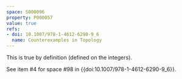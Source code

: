 ```yaml
---
space: S000096
property: P000057
value: true
refs:
- doi: 10.1007/978-1-4612-6290-9_6
  name: Counterexamples in Topology
---
```


This is true by definition (defined on the integers).

See item #4 for space #98 in {{doi:10.1007/978-1-4612-6290-9_6}}.
